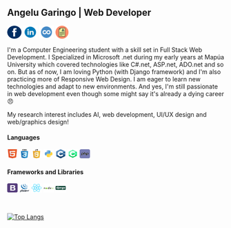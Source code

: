 ## Angelu Garingo | Web Developer


<a href="https://web.facebook.com/boredpenguinn/" target="_blank"><img src="https://raw.githubusercontent.com/algaringo/algaringo/master/icon/fb.png" width="33" height="30" alt="FB"/></a> 
<a href="https://www.linkedin.com/in/algaringo/" target="_blank"><img src="https://raw.githubusercontent.com/algaringo/algaringo/master/icon/in.png" width="33" height="30" alt="in"/></a> 
<a href="https://www.coursera.org/user/ffe7d286618a6f9c8ce4fe9d7c8a4160" target="_blank"><img src="https://raw.githubusercontent.com/algaringo/algaringo/master/icon/coursera.png" width="34" height="30" alt="coursera"/></a> 
<a href="https://raw.githubusercontent.com/algaringo/algaringo/master/icon/resume.md" target="_blank"><img src="https://raw.githubusercontent.com/algaringo/algaringo/master/icon/resume.png" width="30" height="30" alt="CV"/></a>


I'm a Computer Engineering student with a skill set in Full Stack Web Development. I Specialized in Microsoft .net during my early years at Mapúa University which covered technologies like C#.net, ASP.net, ADO.net and so on. But as of now, I am loving Python (with Django framework) and I'm also practicing more of Responsive Web Design. I am eager to learn new technologies and adapt to new environments. And yes, I'm still passionate in web development even though some might say it's already a dying career :angry: 

My research interest includes AI, web development, UI/UX design and web/graphics design!

#### Languages
<p>
<img src="https://raw.githubusercontent.com/algaringo/algaringo/master/icon/html.png" width="24" height="21" alt="HTML"/>
<img src="https://raw.githubusercontent.com/algaringo/algaringo/master/icon/css3.png" width="24" height="21" alt="CSS"/>
<img src="https://raw.githubusercontent.com/algaringo/algaringo/master/icon/javascript.png" width="24" height="21" alt="Javascript"/>
<img src="https://raw.githubusercontent.com/algaringo/algaringo/master/icon/python.png" width="24" height="21" alt="Python"/>
<img src="https://raw.githubusercontent.com/algaringo/algaringo/master/icon/c.png" width="24" height="21" alt="Cpp"/>
<img src="https://raw.githubusercontent.com/algaringo/algaringo/master/icon/csharp.png" width="24" height="21" alt="Csharp"/>
<img src="https://raw.githubusercontent.com/algaringo/algaringo/master/icon/php.png" width="24" height="21" alt="PHP"/>
</p>

#### Frameworks and Libraries
<p>
<img src="https://raw.githubusercontent.com/algaringo/algaringo/master/icon/bootstrap.png" width="24" height="21" alt="Bootstrap"/>
<img src="https://raw.githubusercontent.com/algaringo/algaringo/master/icon/jquery.png" width="24" height="21" alt="JQuery"/>
<img src="https://raw.githubusercontent.com/algaringo/algaringo/master/icon/react.png" width="24" height="21" alt="React"/>
<img src="https://raw.githubusercontent.com/algaringo/algaringo/master/icon/node.png" width="24" height="21" alt="NodeJS"/>
<img src="https://raw.githubusercontent.com/algaringo/algaringo/master/icon/django.png" width="24" height="21" alt="Django"/>
</p>
<br />

[![Top Langs](https://github-readme-stats.vercel.app/api/top-langs/?username=algaringo&layout=compact)](https://github.com/anuraghazra/github-readme-stats)
